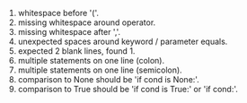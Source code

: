 1. whitespace before '('.
2. missing whitespace around operator.
3. missing whitespace after ','.
4. unexpected spaces around keyword / parameter equals.
5. expected 2 blank lines, found 1.
6. multiple statements on one line (colon).
7. multiple statements on one line (semicolon).
8. comparison to None should be 'if cond is None:'.
9. comparison to True should be 'if cond is True:' or 'if cond:'.
